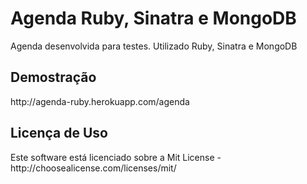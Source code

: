 <h1>Agenda Ruby, Sinatra e MongoDB</h1>
<p>Agenda desenvolvida para testes. Utilizado Ruby, Sinatra e MongoDB</p>

<h2>Demostração</h2>
http://agenda-ruby.herokuapp.com/agenda

<h2>Licença de Uso</h2>
<p>Este software está licenciado sobre a Mit License - http://choosealicense.com/licenses/mit/</p>

